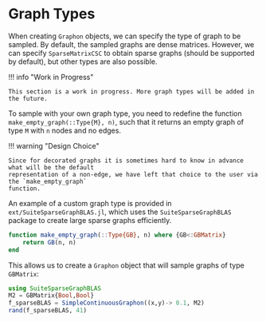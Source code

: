 # Graph Types

When creating `Graphon` objects, we can specify the type of graph to be
sampled. By default, the sampled graphs are dense matrices. However, we can
specify `SparseMatrixCSC` to obtain sparse graphs (should be supported by
default), but other types are also possible.

!!! info "Work in Progress"

    This section is a work in progress. More graph types will be added in the future.

To sample with your own graph type, you need to redefine the function
`make_empty_graph(::Type{M}, n)`, such that it returns an empty graph of type
`M` with `n` nodes and no edges.

!!! warning "Design Choice"

    Since for decorated graphs it is sometimes hard to know in advance what will be the default
    representation of a non-edge, we have left that choice to the user via the `make_empty_graph`
    function.

An example of a custom graph type is provided in `ext/SuiteSparseGraphBLAS.jl`,
which uses the `SuiteSparseGraphBLAS` package to create large sparse graphs
efficiently.

```julia
function make_empty_graph(::Type{GB}, n) where {GB<:GBMatrix}
    return GB(n, n)
end
```

This allows us to create a `Graphon` object that will sample graphs of type
`GBMatrix`:

```julia
using SuiteSparseGraphBLAS
M2 = GBMatrix{Bool,Bool}
f_sparseBLAS = SimpleContinuousGraphon((x,y)-> 0.1, M2)
rand(f_sparseBLAS, 41)
```
